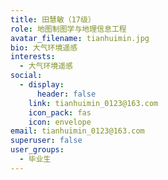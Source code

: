 ```yaml
---
title: 田慧敏（17级）
role: 地图制图学与地理信息工程
avatar_filename: tianhuimin.jpg
bio: 大气环境遥感
interests:
  - 大气环境遥感
social:
  - display:
      header: false
    link: tianhuimin_0123@163.com
    icon_pack: fas
    icon: envelope
email: tianhuimin_0123@163.com
superuser: false
user_groups:
  - 毕业生
---
```


